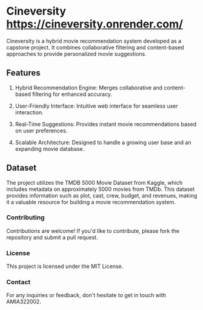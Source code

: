 # Cineversity <https://cineversity.onrender.com/>

<p> Cineversity is a hybrid movie recommendation system developed as a capstone project. It combines collaborative filtering and content-based approaches to provide personalized movie suggestions. </p>

## Features

1. Hybrid Recommendation Engine: Merges collaborative and content-based filtering for enhanced accuracy.

2. User-Friendly Interface: Intuitive web interface for seamless user interaction.

3. Real-Time Suggestions: Provides instant movie recommendations based on user preferences.

4. Scalable Architecture: Designed to handle a growing user base and an expanding movie database.

## Dataset
<p> The project utilizes the TMDB 5000 Movie Dataset from Kaggle, which includes metadata on approximately 5000 movies from TMDb. This dataset provides information such as plot, cast, crew, budget, and revenues, making it a valuable resource for building a movie recommendation system. </p>

### Contributing
<p> Contributions are welcome! If you'd like to contribute, please fork the repository and submit a pull request. </p>

### License
<p> This project is licensed under the MIT License. </p>

### Contact
<p> For any inquiries or feedback, don't hesitate to get in touch with AMIA322002. </p>

